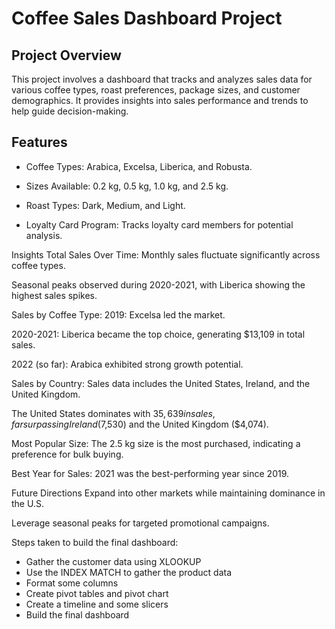 # Coffee Sales Dashboard Project

## Project Overview
This project involves a dashboard that tracks and analyzes sales data for various coffee types, roast preferences, package sizes, and customer demographics. It provides insights into sales performance and trends to help guide decision-making.

## Features
* Coffee Types: Arabica, Excelsa, Liberica, and Robusta.

* Sizes Available: 0.2 kg, 0.5 kg, 1.0 kg, and 2.5 kg.

* Roast Types: Dark, Medium, and Light.

* Loyalty Card Program: Tracks loyalty card members for potential analysis.

Insights
Total Sales Over Time:
Monthly sales fluctuate significantly across coffee types.

Seasonal peaks observed during 2020-2021, with Liberica showing the highest sales spikes.

Sales by Coffee Type:
2019: Excelsa led the market.

2020-2021: Liberica became the top choice, generating $13,109 in total sales.

2022 (so far): Arabica exhibited strong growth potential.

Sales by Country:
Sales data includes the United States, Ireland, and the United Kingdom.

The United States dominates with $35,639 in sales, far surpassing Ireland ($7,530) and the United Kingdom ($4,074).

Most Popular Size:
The 2.5 kg size is the most purchased, indicating a preference for bulk buying.

Best Year for Sales:
2021 was the best-performing year since 2019.

Future Directions
Expand into other markets while maintaining dominance in the U.S.

Leverage seasonal peaks for targeted promotional campaigns.


Steps taken to build the final dashboard:
* Gather the customer data using XLOOKUP
* Use the INDEX MATCH to gather the product data
* Format some columns
* Create pivot tables and pivot chart
* Create a timeline and some slicers
* Build the final dashboard

